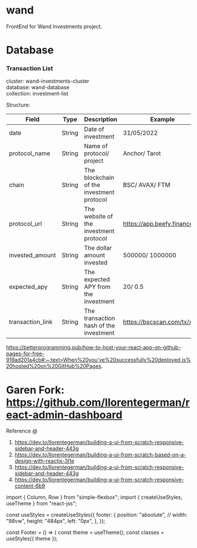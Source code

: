 # wand
FrontEnd for Wand Investments project.


# Database

### Transaction List
cluster: wand-investments-cluster  
database: wand-database  
collection: investment-list  

Structure:  

| Field            | Type   | Description                               | Example                                                                                   |
|------------------|--------|------------------------------------------------------------------|-------------------------------------------------------------------------------------------|
| date             | String | Date of investment                        | 31/05/2022                                                                                |
| protocol_name    | String | Name of protocol/ project                 | Anchor/ Tarot                                                                             |
| chain            | String | The blockchain of the investment protocol | BSC/ AVAX/ FTM                                                                            |
| protocol_url     | String | The website of the investment protocol    | https://app.beefy.finance/#/                                                              |
| invested_amount  | String | The dollar amount invested                | 500000/ 1000000                                                                           |
| expected_apy     | String | The expected APY from the investment      | 20/ 0.5                                                                                   |
| transaction_link | String | The transaction hash of the investment    | https://bscscan.com/tx/xxxx |



<!-- Deploying react app to github -->
https://betterprogramming.pub/how-to-host-your-react-app-on-github-pages-for-free-919ad201a4cb#:~:text=When%20you've%20successfully%20deployed,is%20hosted%20on%20GitHub%20Pages.

# Garen Fork: https://github.com/llorentegerman/react-admin-dashboard

Reference @
1. https://dev.to/llorentegerman/building-a-ui-from-scratch-responsive-sidebar-and-header-443g
2. https://dev.to/llorentegerman/building-a-ui-from-scratch-based-on-a-design-with-reactjs-3l1e
3. https://dev.to/llorentegerman/building-a-ui-from-scratch-responsive-sidebar-and-header-443g
4. https://dev.to/llorentegerman/building-a-ui-from-scratch-responsive-content-6b9



import { Column, Row } from "simple-flexbox";
import { createUseStyles, useTheme } from "react-jss";

const useStyles = createUseStyles({
  footer: {
    position: "absolute",
    // width: "98vw",
    height: "484px",
    left: "0px",
  },
});

const Footer = () => {
  const theme = useTheme();
  const classes = useStyles({ theme });


